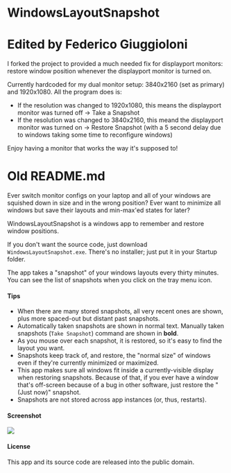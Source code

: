 WindowsLayoutSnapshot
=====================

# Edited by Federico Giuggioloni

I forked the project to provided a much needed fix for displayport monitors: restore window position whenever the displayport monitor is turned on.

Currently hardcoded for my dual monitor setup: 3840x2160 (set as primary) and 1920x1080.
All the program does is:

- If the resolution was changed to 1920x1080, this means the displayport monitor was turned off -> Take a Snapshot
- If the resolution was changed to 3840x2160, this meand the displayport monitor was turned on -> Restore Snapshot (with a 5 second delay due to windows taking some time to reconfigure windows)

Enjoy having a monitor that works the way it's supposed to!

# Old README.md

Ever switch monitor configs on your laptop and all of your windows are squished down in size and in the wrong position?  Ever want to minimize all windows but save their layouts and min-max'ed states for later?

WindowsLayoutSnapshot is a windows app to remember and restore window positions.

If you don't want the source code, just download `WindowsLayoutSnapshot.exe`.  There's no installer; just put it in your Startup folder.

The app takes a "snapshot" of your windows layouts every thirty minutes.  You can see the list of snapshots when you click on the tray menu icon.


#### Tips
* When there are many stored snapshots, all very recent ones are shown, plus more spaced-out but distant past snapshots.
* Automatically taken snapshots are shown in normal text.  Manually taken snapshots (`Take Snapshot`) command are shown in **bold**.
* As you mouse over each snapshot, it is restored, so it's easy to find the layout you want.
* Snapshots keep track of, and restore, the "normal size" of windows even if they're currently minimized or maximized.
* This app makes sure all windows fit inside a currently-visible display when restoring snapshots.  Because of that, if you ever have a window that's off-screen because of a bug in other software, just restore the "(Just now)" snapshot.
* Snapshots are not stored across app instances (or, thus, restarts).


#### Screenshot
<img src="https://raw.github.com/adamsmith/WindowsLayoutSnapshot/master/screenshot.png" />


#### License
This app and its source code are released into the public domain.